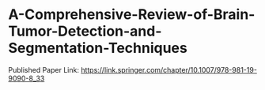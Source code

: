 # A-Comprehensive-Review-of-Brain-Tumor-Detection-and-Segmentation-Techniques
Published Paper Link: https://link.springer.com/chapter/10.1007/978-981-19-9090-8_33
